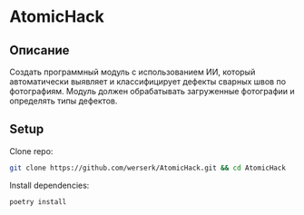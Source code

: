 # AtomicHack

## Описание

Создать программный модуль с использованием ИИ, который автоматически выявляет и классифицирует дефекты сварных швов по
фотографиям. Модуль должен обрабатывать загруженные фотографии и определять типы дефектов.

## Setup

Clone repo:

```bash
git clone https://github.com/werserk/AtomicHack.git && cd AtomicHack
```

Install dependencies:

```bash
poetry install
```